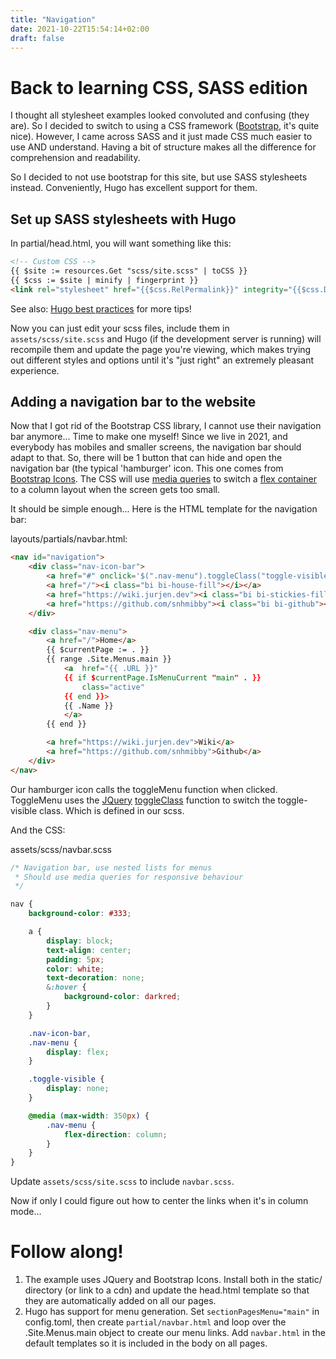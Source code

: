 ```yaml
---
title: "Navigation"
date: 2021-10-22T15:54:14+02:00
draft: false
---
```


# Back to learning CSS, SASS edition

I thought all stylesheet examples looked convoluted and confusing (they are).
So I decided to switch to using a CSS framework ([Bootstrap](https://getbootstrap.com/),
it's quite nice).  However, I came across
SASS and it just made CSS much easier to use AND understand. Having a bit of
structure makes all the difference for comprehension and readability.

So I decided to not use bootstrap for this site, but use SASS stylesheets instead.
Conveniently, Hugo has excellent support for them.

## Set up SASS stylesheets with Hugo

In partial/head.html, you will want something like this:
```HTML
<!-- Custom CSS -->
{{ $site := resources.Get "scss/site.scss" | toCSS }}
{{ $css := $site | minify | fingerprint }}
<link rel="stylesheet" href="{{$css.RelPermalink}}" integrity="{{$css.Data.Integrity}}">
```
See also: [Hugo best practices](https://github.com/spech66/hugo-best-practices#css-and-javascript) for more tips!

Now you can just edit your scss files, include them in
<code>assets/scss/site.scss</code> and Hugo (if the development server is
running) will recompile them and update the page you're viewing, which makes
trying out different styles and options until it's "just right" an extremely
pleasant experience.

## Adding a navigation bar to the website
Now that I got rid of the Bootstrap CSS library, I cannot use their
navigation bar anymore... Time to make one myself!  Since we live in 2021,
and everybody has mobiles and smaller screens, the navigation bar should
adapt to that.  So, there will be 1 button that can hide and open the
navigation bar (the typical 'hamburger' icon. This one comes from [Bootstrap
Icons](https://icons.getbootstrap.com/#install).  The CSS will use [media
queries](https://css-tricks.com/a-complete-guide-to-css-media-queries/) to
switch a [flex
container](https://css-tricks.com/snippets/css/a-guide-to-flexbox/#examples)
to a column layout when the screen gets too small.

It should be simple enough... Here is the HTML template for the navigation bar:

layouts/partials/navbar.html:
```HTML
<nav id="navigation">
	<div class="nav-icon-bar">
		<a href="#" onclick='$(".nav-menu").toggleClass("toggle-visible")'><i class="bi bi-list"></i></a>
		<a href="/"><i class="bi bi-house-fill"></i></a>
		<a href="https://wiki.jurjen.dev"><i class="bi bi-stickies-fill"></i></a>
		<a href="https://github.com/snhmibby"><i class="bi bi-github"></i></a>
	</div>

	<div class="nav-menu">
		<a href="/">Home</a>
		{{ $currentPage := . }}
		{{ range .Site.Menus.main }}
			<a  href="{{ .URL }}"
			{{ if $currentPage.IsMenuCurrent "main" . }}
				class="active"
			{{ end }}>
			{{ .Name }}
			</a>
		{{ end }}

		<a href="https://wiki.jurjen.dev">Wiki</a>
		<a href="https://github.com/snhmibby">Github</a>
	</div>
</nav>
```
Our hamburger icon calls the toggleMenu function when clicked. ToggleMenu uses
the [JQuery](https://jquery.com/download/)
[toggleClass](https://devdocs.io/jquery/toggleclass) function to switch the
toggle-visible class. Which is defined in our scss.

And the CSS:

assets/scss/navbar.scss
```SCSS
/* Navigation bar, use nested lists for menus
 * Should use media queries for responsive behaviour
 */

nav {
	background-color: #333;

	a {
		display: block;
		text-align: center;
		padding: 5px;
		color: white;
		text-decoration: none;
		&:hover {
			background-color: darkred;
		}
	}

	.nav-icon-bar,
	.nav-menu {
		display: flex;
	}

	.toggle-visible {
		display: none;
	}

	@media (max-width: 350px) {
		.nav-menu {
			flex-direction: column;
		}
	}
}
```
Update ```assets/scss/site.scss``` to include ```navbar.scss```.

Now if only I could figure out how to center the links when it's in column mode...

# Follow along!
1. The example uses JQuery and Bootstrap Icons. Install both in the static/ directory (or link to a cdn)
   and update the head.html template so that they are automatically added on all our pages.
2. Hugo has support for menu generation. Set ```sectionPagesMenu="main"``` in
   config.toml, then create ```partial/navbar.html``` and loop over the
   .Site.Menus.main object to create our menu links.
   Add ```navbar.html``` in the default templates so it is included in the body on all pages.
